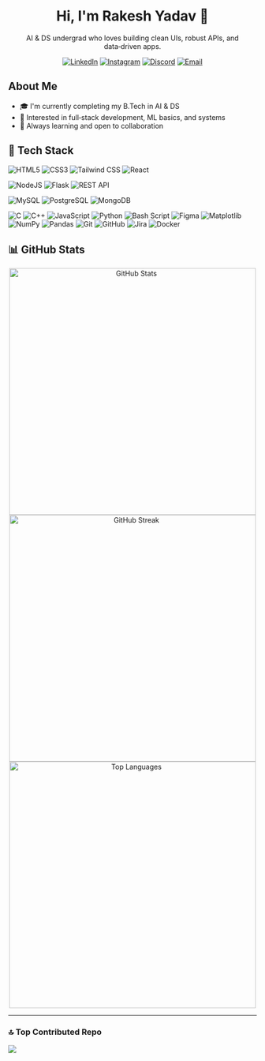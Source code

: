 <div align="center">

# Hi, I'm Rakesh Yadav 👋

AI & DS undergrad who loves building clean UIs, robust APIs, and data‑driven apps.

[![LinkedIn](https://img.shields.io/badge/LinkedIn-%230077B5.svg?style=for-the-badge&logo=linkedin&logoColor=white)](https://linkedin.com/in/RakeshYadav)
[![Instagram](https://img.shields.io/badge/Instagram-%23E4405F.svg?style=for-the-badge&logo=Instagram&logoColor=white)](https://instagram.com/rakeshyadav___19)
[![Discord](https://img.shields.io/badge/Discord-%237289DA.svg?style=for-the-badge&logo=discord&logoColor=white)](https://discord.gg/712290794471686195)
[![Email](https://img.shields.io/badge/Email-D14836?style=for-the-badge&logo=gmail&logoColor=white)](mailto:rakeshyadavry087@gmail.com)

</div>

## About Me

- 🎓 I'm currently completing my B.Tech in AI & DS
- 🧠 Interested in full‑stack development, ML basics, and systems
- 🚀 Always learning and open to collaboration

## 🧰 Tech Stack

<!-- Core web & UI -->

![HTML5](https://img.shields.io/badge/html5-%23E34F26.svg?style=for-the-badge&logo=html5&logoColor=white)
![CSS3](https://img.shields.io/badge/css3-%231572B6.svg?style=for-the-badge&logo=css3&logoColor=white)
![Tailwind CSS](https://img.shields.io/badge/Tailwind_CSS-38B2AC?style=for-the-badge&logo=tailwind-css&logoColor=white)
![React](https://img.shields.io/badge/React-20232A?style=for-the-badge&logo=react&logoColor=61DAFB)

<!-- Backend & APIs -->

![NodeJS](https://img.shields.io/badge/node.js-6DA55F?style=for-the-badge&logo=node.js&logoColor=white)
![Flask](https://img.shields.io/badge/flask-%23000.svg?style=for-the-badge&logo=flask&logoColor=white)
![REST API](https://img.shields.io/badge/REST%20API-%23000000.svg?style=for-the-badge&logo=swagger&logoColor=white)

<!-- Databases -->

![MySQL](https://img.shields.io/badge/mysql-4479A1.svg?style=for-the-badge&logo=mysql&logoColor=white)
![PostgreSQL](https://img.shields.io/badge/PostgreSQL-316192?style=for-the-badge&logo=postgresql&logoColor=white)
![MongoDB](https://img.shields.io/badge/MongoDB-%234ea94b.svg?style=for-the-badge&logo=mongodb&logoColor=white)

<!-- Languages & Tools -->

![C](https://img.shields.io/badge/c-%2300599C.svg?style=for-the-badge&logo=c&logoColor=white)
![C++](https://img.shields.io/badge/c++-%2300599C.svg?style=for-the-badge&logo=c%2B%2B&logoColor=white)
![JavaScript](https://img.shields.io/badge/javascript-%23323330.svg?style=for-the-badge&logo=javascript&logoColor=%23F7DF1E)
![Python](https://img.shields.io/badge/python-3670A0?style=for-the-badge&logo=python&logoColor=ffdd54)
![Bash Script](https://img.shields.io/badge/bash_script-%23121011.svg?style=for-the-badge&logo=gnu-bash&logoColor=white)
![Figma](https://img.shields.io/badge/figma-%23F24E1E.svg?style=for-the-badge&logo=figma&logoColor=white)
![Matplotlib](https://img.shields.io/badge/Matplotlib-%23ffffff.svg?style=for-the-badge&logo=Matplotlib&logoColor=black)
![NumPy](https://img.shields.io/badge/numpy-%23013243.svg?style=for-the-badge&logo=numpy&logoColor=white)
![Pandas](https://img.shields.io/badge/pandas-%23150458.svg?style=for-the-badge&logo=pandas&logoColor=white)
![Git](https://img.shields.io/badge/git-%23F05033.svg?style=for-the-badge&logo=git&logoColor=white)
![GitHub](https://img.shields.io/badge/github-%23121011.svg?style=for-the-badge&logo=github&logoColor=white)
![Jira](https://img.shields.io/badge/jira-%230A0FFF.svg?style=for-the-badge&logo=jira&logoColor=white)
![Docker](https://img.shields.io/badge/docker-%232496ED.svg?style=for-the-badge&logo=docker&logoColor=white)

## 📊 GitHub Stats

<div align="center">

<img alt="GitHub Stats" width="500" src="https://github-readme-stats.vercel.app/api?username=Rakeshyadav-19&theme=catppuccin_mocha&hide_border=false&include_all_commits=false&count_private=false" />

<img alt="GitHub Streak" width="500" src="https://nirzak-streak-stats.vercel.app/?user=Rakeshyadav-19&theme=catppuccin-mocha&hide_border=false" />

<img alt="Top Languages" width="500" src="https://github-readme-stats.vercel.app/api/top-langs/?username=Rakeshyadav-19&theme=catppuccin_mocha&hide_border=false&include_all_commits=false&count_private=false&layout=compact" />

</div>

---

### 🔝 Top Contributed Repo

![](https://github-contributor-stats.vercel.app/api?username=Rakeshyadav-19&limit=5&theme=dark&combine_all_yearly_contributions=true)

